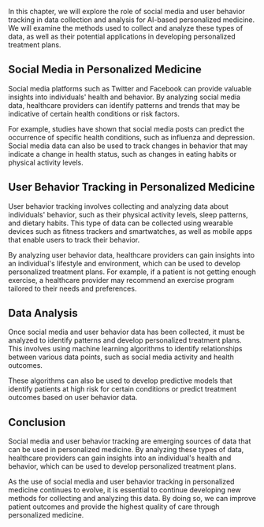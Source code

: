 
In this chapter, we will explore the role of social media and user behavior tracking in data collection and analysis for AI-based personalized medicine. We will examine the methods used to collect and analyze these types of data, as well as their potential applications in developing personalized treatment plans.

Social Media in Personalized Medicine
-------------------------------------

Social media platforms such as Twitter and Facebook can provide valuable insights into individuals' health and behavior. By analyzing social media data, healthcare providers can identify patterns and trends that may be indicative of certain health conditions or risk factors.

For example, studies have shown that social media posts can predict the occurrence of specific health conditions, such as influenza and depression. Social media data can also be used to track changes in behavior that may indicate a change in health status, such as changes in eating habits or physical activity levels.

User Behavior Tracking in Personalized Medicine
-----------------------------------------------

User behavior tracking involves collecting and analyzing data about individuals' behavior, such as their physical activity levels, sleep patterns, and dietary habits. This type of data can be collected using wearable devices such as fitness trackers and smartwatches, as well as mobile apps that enable users to track their behavior.

By analyzing user behavior data, healthcare providers can gain insights into an individual's lifestyle and environment, which can be used to develop personalized treatment plans. For example, if a patient is not getting enough exercise, a healthcare provider may recommend an exercise program tailored to their needs and preferences.

Data Analysis
-------------

Once social media and user behavior data has been collected, it must be analyzed to identify patterns and develop personalized treatment plans. This involves using machine learning algorithms to identify relationships between various data points, such as social media activity and health outcomes.

These algorithms can also be used to develop predictive models that identify patients at high risk for certain conditions or predict treatment outcomes based on user behavior data.

Conclusion
----------

Social media and user behavior tracking are emerging sources of data that can be used in personalized medicine. By analyzing these types of data, healthcare providers can gain insights into an individual's health and behavior, which can be used to develop personalized treatment plans.

As the use of social media and user behavior tracking in personalized medicine continues to evolve, it is essential to continue developing new methods for collecting and analyzing this data. By doing so, we can improve patient outcomes and provide the highest quality of care through personalized medicine.
